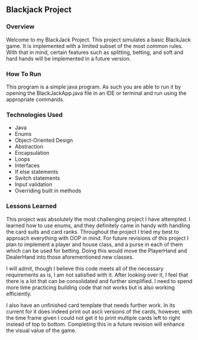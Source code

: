 ## Blackjack Project

### Overview
Welcome to my BlackJack Project. This project simulates a basic BlackJack game.
It is implemented with a limited subset of the most common rules. With that in
mind, certain features such as splitting, betting, and soft and hard hands will
be implemented in a future version.

### How To Run

This program is a simple java program. As such you are able to run it by opening
the BlackJackApp.java file in an IDE or terminal and run using the appropriate
commands.

### Technologies Used

* Java
* Enums
* Object-Oriented Design
* Abstraction
* Encapsulation
* Loops
* Interfaces
* If else statements
* Switch statements
* Input validation
* Overriding built in methods

### Lessons Learned

This project was absolutely the most challenging project I have attempted. I
learned how to use enums, and they definitely came in handy with handling the
card suits and card ranks. Throughout the project I tried my best to approach
everything with OOP in mind. For future revisions of this project I plan to
implement a player and house class, and a purse in each of them which can be
used for betting. Doing this would move the PlayerHand and DealerHand into those
aforementioned new classes.

I will admit, though I believe this code meets all of the necessary requirements
as is, I am not satisfied with it. After looking over it, I feel that there is
a lot that can be consolidated and further simplified. I need to spend more time
practicing building code that not works but is also working efficiently.

I also have an unfinished card template that needs further work. In its current
for it does indeed print out ascii versions of the cards, however, with the time
frame given I could not get it to print multiple cards left to right instead of
top to bottom. Completing this in a future revision will enhance the visual value
of the game.
